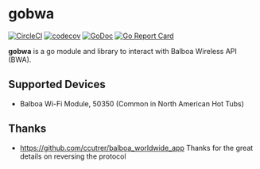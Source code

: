 # gobwa

[![CircleCI](https://circleci.com/gh/solcates/gobwa/tree/master.svg?style=svg)](https://circleci.com/gh/solcates/gobwa/tree/master)
[![codecov](https://codecov.io/gh/solcates/gobwa/branch/master/graph/badge.svg)](https://codecov.io/gh/solcates/gobwa) 
[![GoDoc](https://godoc.org/github.com/solcates/gobwa?status.svg)](https://godoc.org/github.com/solcates/gobwa)
[![Go Report Card](https://goreportcard.com/badge/github.com/solcates/gobwa)](https://goreportcard.com/report/github.com/solcates/gobwa)

**gobwa** is a go module and library to interact with Balboa Wireless API (BWA).

## Supported Devices

- Balboa Wi-Fi Module, 50350 (Common in North American Hot Tubs)

## Thanks

- https://github.com/ccutrer/balboa_worldwide_app Thanks for the great details on reversing the protocol


